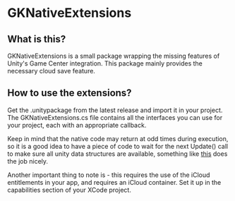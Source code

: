 # GKNativeExtensions

## What is this?
GKNativeExtensions is a small package wrapping the missing features of Unity's Game Center integration. This package mainly provides the necessary cloud save feature.

## How to use the extensions?
Get the .unitypackage from the latest release and import it in your project.
The GKNativeExtensions.cs file contains all the interfaces you can use for your project, each with an appropriate callback.


Keep in mind that the native code may return at odd times during execution, so it is a good idea to have a piece of code to wait for the next Update() call to make sure all unity data structures are available, something like [this](https://gist.github.com/Fireforge/3c7003794dcd804e135cac3822f78416) does the job nicely.


Another important thing to note is - this requires the use of the iCloud entitlements in your app, and requires an iCloud container. Set it up in the capabilities section of your XCode project.